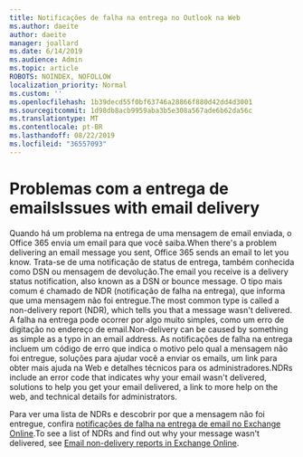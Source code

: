 ```yaml
---
title: Notificações de falha na entrega no Outlook na Web
ms.author: daeite
author: daeite
manager: joallard
ms.date: 6/14/2019
ms.audience: Admin
ms.topic: article
ROBOTS: NOINDEX, NOFOLLOW
localization_priority: Normal
ms.custom: ''
ms.openlocfilehash: 1b39decd55f0bf63746a28866f880d42dd4d3001
ms.sourcegitcommit: 1d98db8acb9959aba3b5e308a567ade6b62da56c
ms.translationtype: MT
ms.contentlocale: pt-BR
ms.lasthandoff: 08/22/2019
ms.locfileid: "36557093"
---
```

# <a name="issues-with-email-delivery"></a><span data-ttu-id="98ebc-102">Problemas com a entrega de emails</span><span class="sxs-lookup"><span data-stu-id="98ebc-102">Issues with email delivery</span></span>

<span data-ttu-id="98ebc-103">Quando há um problema na entrega de uma mensagem de email enviada, o Office 365 envia um email para que você saiba.</span><span class="sxs-lookup"><span data-stu-id="98ebc-103">When there's a problem delivering an email message you sent, Office 365 sends an email to let you know.</span></span> <span data-ttu-id="98ebc-104">Trata-se de uma notificação de status de entrega, também conhecida como DSN ou mensagem de devolução.</span><span class="sxs-lookup"><span data-stu-id="98ebc-104">The email you receive is a delivery status notification, also known as a DSN or bounce message.</span></span> <span data-ttu-id="98ebc-105">O tipo mais comum é chamado de NDR (notificação de falha na entrega), que informa que uma mensagem não foi entregue.</span><span class="sxs-lookup"><span data-stu-id="98ebc-105">The most common type is called a non-delivery report (NDR), which tells you that a message wasn't delivered.</span></span> <span data-ttu-id="98ebc-106">A falha na entrega pode ocorrer por algo muito simples, como um erro de digitação no endereço de email.</span><span class="sxs-lookup"><span data-stu-id="98ebc-106">Non-delivery can be caused by something as simple as a typo in an email address.</span></span> <span data-ttu-id="98ebc-107">As notificações de falha na entrega incluem um código de erro que indica o motivo pelo qual a mensagem não foi entregue, soluções para ajudar você a enviar os emails, um link para obter mais ajuda na Web e detalhes técnicos para os administradores.</span><span class="sxs-lookup"><span data-stu-id="98ebc-107">NDRs include an error code that indicates why your email wasn't delivered, solutions to help you get your email delivered, a link to more help on the web, and technical details for administrators.</span></span>

<span data-ttu-id="98ebc-108">Para ver uma lista de NDRs e descobrir por que a mensagem não foi entregue, confira [notificações de falha na entrega de email no Exchange Online](https://docs.microsoft.com/exchange/mail-flow-best-practices/non-delivery-reports-in-exchange-online/non-delivery-reports-in-exchange-online).</span><span class="sxs-lookup"><span data-stu-id="98ebc-108">To see a list of NDRs and find out why your message wasn't delivered, see [Email non-delivery reports in Exchange Online](https://docs.microsoft.com/exchange/mail-flow-best-practices/non-delivery-reports-in-exchange-online/non-delivery-reports-in-exchange-online).</span></span>